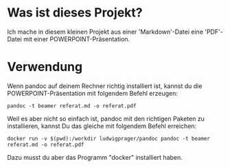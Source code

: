 
# Was ist dieses Projekt?
Ich mache  in diesem kleinen Projekt aus einer 'Markdown'-Datei eine 'PDF'-Datei mit einer POWERPOINT-Präsentation.

# Verwendung

Wenn pandoc auf deinem Rechner richtig installiert ist, kannst du die POWERPOINT-Präsentation mit folgendem Befehl erzeugen:
~~~
pandoc -t beamer referat.md -o referat.pdf
~~~

Weil es aber nicht so einfach ist, pandoc mit den richtigen Paketen zu installieren, kannst Du das gleiche mit folgendem Befehl erreichen:
~~~
docker run -v $(pwd):/workdir ludwigprager/pandoc pandoc -t beamer referat.md -o referat.pdf
~~~
Dazu musst du aber das Programm "docker" installiert haben.
